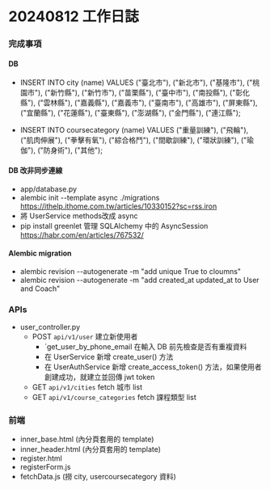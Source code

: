 # 20240812 工作日誌

### 完成事項

#### DB
- INSERT INTO city (name)
VALUES ("臺北市"), ("新北市"), ("基隆市"), ("桃園市"), ("新竹縣"), ("新竹市"), ("苗栗縣"), ("臺中市"), ("南投縣"), ("彰化縣"), ("雲林縣"), ("嘉義縣"), ("嘉義市"), ("臺南市"), ("高雄市"), ("屏東縣"), ("宜蘭縣"), ("花蓮縣"), ("臺東縣"), ("澎湖縣"), ("金門縣"), ("連江縣");

- INSERT INTO coursecategory (name)
VALUES ("重量訓練"), ("飛輪"), ("肌肉伸展"), ("拳擊有氧"), ("綜合格鬥"), ("間歇訓練"), ("環狀訓練"), ("瑜伽"), ("防身術"), ("其他");

#### DB 改非同步連線
- app/database.py
- alembic init --template async ./migrations  https://ithelp.ithome.com.tw/articles/10330152?sc=rss.iron
- 將 UserService methods改成 async
- pip install greenlet 管理 SQLAlchemy 中的 AsyncSession https://habr.com/en/articles/767532/

#### Alembic migration
- alembic revision --autogenerate -m "add unique True to cloumns"
- alembic revision --autogenerate -m "add created_at updated_at to User and Coach"

### APIs
- user_controller.py
  - POST `api/v1/user` 建立新使用者
    - `get_user_by_phone_email 在輸入 DB 前先檢查是否有重複資料
    - 在 UserService 新增 create_user() 方法
    - 在 UserAuthService 新增 create_access_token() 方法，如果使用者創建成功，就建立並回傳 jwt token
  - GET `api/v1/cities` fetch 城市 list
  - GET `api/v1/course_categories` fetch 課程類型 list

### 前端
- inner_base.html (內分頁套用的 template)
- inner_header.html (內分頁套用的 template)
- register.html
- registerForm.js
- fetchData.js (撈 city, usercoursecategory 資料)
